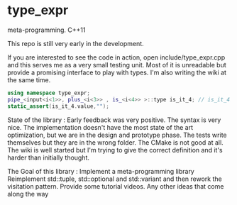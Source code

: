# type_expr

meta-programming. C++11

This repo is still very early in the development.

If you are interested to see the code in action, open include/type_expr.cpp and this serves me as a very small testing unit.
Most of it is unreadable but provide a promising interface to play with types. I'm also writing the wiki at the same time.

```C++
using namespace type_expr;
pipe_<input<i<1>>, plus_<i<3>> , is_<i<4>> >::type is_it_4; // is_it_4 is an std::integral_constant<bool,true>
static_assert(is_it_4.value,"");
```

State of the library :
Early feedback was very positive. The syntax is very nice.
The implementation doesn't have the most state of the art optimization, but we are in the design and prototype phase.
The tests write themselves but they are in the wrong folder.
The CMake is not good at all.
The wiki is well started but I'm trying to give the correct definition and it's harder than initially thought.

The Goal of this library :
Implement a meta-programming library
Reimplement std::tuple, std::optional and std::variant and then rework the visitation pattern.
Provide some tutorial videos.
Any other ideas that come along the way

